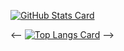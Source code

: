 [![GitHub Stats Card](https://github-readme-stats.vercel.app/api?username=nukopy&count_private=true&show_icons=true&cache_seconds=86400)](https://github.com/anuraghazra/github-readme-stats)

<-- [![Top Langs Card](https://github-readme-stats.vercel.app/api/top-langs/?username=nukopy&langs_count=10&hide=css,html&layout=compact)](https://github.com/anuraghazra/github-readme-stats) -->

